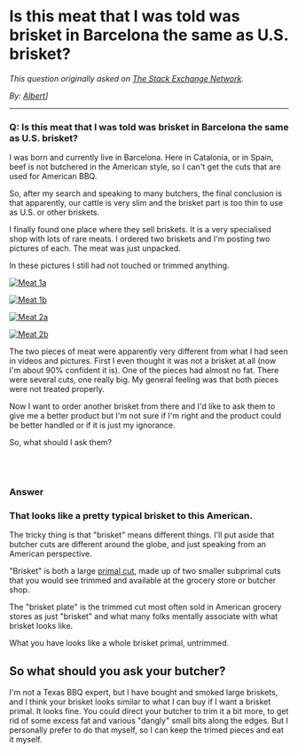 # Is this meat that I was told was brisket in Barcelona the same as U.S. brisket?

_This question originally asked on [The Stack Exchange Network](https://dba.stackexchange.com/q/122254)._

_By: [Albert](https://dba.stackexchange.com/u/75381)]_
<br><hr>
### Q: Is this meat that I was told was brisket in Barcelona the same as U.S. brisket?
<p>I was born and currently live in Barcelona. Here in Catalonia, or in Spain, beef is not butchered in the American style, so I can't get the cuts that are used for American BBQ.</p>
<p>So, after my search and speaking to many butchers, the final conclusion is that apparently, our cattle is very slim and the brisket part is too thin to use as U.S. or other briskets.</p>
<p>I finally found one place where they sell briskets. It is a very specialised shop with lots of rare meats. I ordered two briskets and I'm posting two pictures of each. The meat was just unpacked.</p>
<p>In these pictures I still had not touched or trimmed anything.</p>
<p><a href="https://i.sstatic.net/uLfZe.png" rel="noreferrer"><img src="https://i.sstatic.net/uLfZe.png" alt="Meat 1a" /></a></p>
<p><a href="https://i.sstatic.net/eoGzv.png" rel="noreferrer"><img src="https://i.sstatic.net/eoGzv.png" alt="Meat 1b" /></a></p>
<p><a href="https://i.sstatic.net/1rLq0.jpg" rel="noreferrer"><img src="https://i.sstatic.net/1rLq0.jpg" alt="Meat 2a" /></a></p>
<p><a href="https://i.sstatic.net/QzSqv.jpg" rel="noreferrer"><img src="https://i.sstatic.net/QzSqv.jpg" alt="Meat 2b" /></a></p>
<p>The two pieces of meat were apparently very different from what I had seen in videos and pictures. First I even thought it was not a brisket at all (now I'm about 90% confident it is). One of the pieces had almost no fat. There were several cuts, one really big. My general feeling was that both pieces were not treated properly.</p>
<p>Now I want to order another brisket from there and I'd like to ask them to give me a better product but I'm not sure if I'm right and the product could be better handled or if it is just my ignorance.</p>
<p>So, what should I ask them?</p>

<br><br>
### Answer 
<h3>That looks like a pretty typical brisket to this American.</h3>
<p>The tricky thing is that &quot;brisket&quot; means different things. I'll put aside that butcher cuts are different around the globe, and just speaking from an American perspective.</p>
<p>&quot;Brisket&quot; is both a large <a href="https://montanaranchandcattle.com/pages/aged-beef-and-sub-primal-cuts" rel="noreferrer">primal cut</a>, made up of two smaller subprimal cuts that you would see trimmed and available at the grocery store or butcher shop.</p>
<p>The &quot;brisket plate&quot; is the trimmed cut most often sold in American grocery stores as just &quot;brisket&quot; and what many folks mentally associate with what brisket looks like.</p>
<p>What you have looks like a whole brisket primal, untrimmed.</p>
<h2>So what should you ask your butcher?</h2>
<p>I'm not a Texas BBQ expert, but I have bought and smoked large briskets, and I think your brisket looks similar to what I can buy if I want a brisket primal. It looks fine. You could direct your butcher to trim it a bit more, to get rid of some excess fat and various &quot;dangly&quot; small bits along the edges. But I personally prefer to do that myself, so I can keep the trimed pieces and eat it myself.</p>

